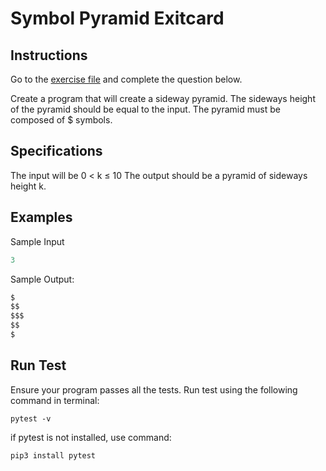 # Symbol Pyramid Exitcard
## Instructions

Go to the [exercise file](exercise.py) and complete the question below.

Create a program that will create a sideway pyramid. The sideways height of the pyramid should be equal
to the input. The pyramid must be composed of $ symbols.
## Specifications
The input will be 0 < k ≤ 10
The output should be a pyramid of sideways height k.
## Examples
Sample Input
```Python
3
```

Sample Output:
```Python
$
$$
$$$
$$
$
```
## Run Test
Ensure your program passes all the tests. Run test using the following command in terminal:
```
pytest -v
```
if pytest is not installed, use command:
```
pip3 install pytest
```
